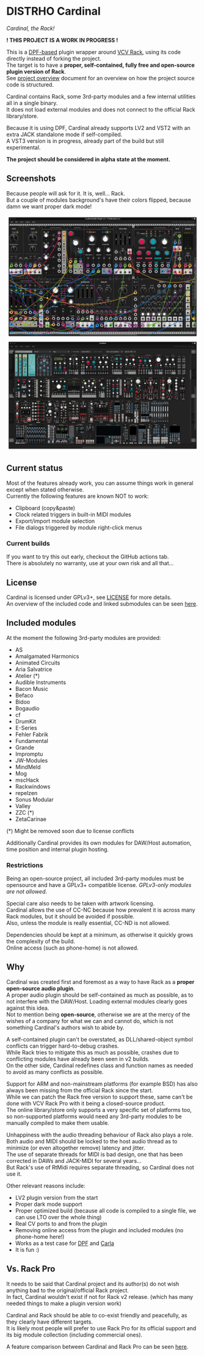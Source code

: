 # DISTRHO Cardinal

*Cardinal, the Rack!*

**! THIS PROJECT IS A WORK IN PROGRESS !**

This is a [DPF-based](https://github.com/DISTRHO/DPF/) plugin wrapper around [VCV Rack](https://github.com/VCVRack/Rack/),
using its code directly instead of forking the project.  
The target is to have a **proper, self-contained, fully free and open-source plugin version of Rack**.  
See [project overview](doc/OVERVIEW.md) document for an overview on how the project source code is structured.

Cardinal contains Rack, some 3rd-party modules and a few internal utilities all in a single binary.  
It does not load external modules and does not connect to the official Rack library/store.

Because it is using DPF, Cardinal already supports LV2 and VST2 with an extra JACK standalone mode if self-compiled.  
A VST3 version is in progress, already part of the build but still experimental.

**The project should be considered in alpha state at the moment.**

## Screenshots

Because people will ask for it. It is, well... Rack.  
But a couple of modules background's have their colors flipped, because damn we want proper dark mode!

![screenshot1](doc/Screenshot1.png "Screenshot1")
![screenshot2](doc/Screenshot2.png "Screenshot2")

## Current status

Most of the features already work, you can assume things work in general except when stated otherwise.  
Currently the following features are known NOT to work:

- Clipboard (copy&paste)
- Clock related triggers in built-in MIDI modules
- Export/import module selection
- File dialogs triggered by module right-click menus

### Current builds

If you want to try this out early, checkout the GitHub actions tab.  
There is absolutely no warranty, use at your own risk and all that...

## License

Cardinal is licensed under GPLv3+, see [LICENSE](LICENSE) for more details.  
An overview of the included code and linked submodules can be seen [here](doc/LICENSES.md).

## Included modules

At the moment the following 3rd-party modules are provided:

- AS
- Amalgamated Harmonics
- Animated Circuits
- Aria Salvatrice
- Atelier (*)
- Audible Instruments
- Bacon Music
- Befaco
- Bidoo
- Bogaudio
- cf
- DrumKit
- E-Series
- Fehler Fabrik
- Fundamental
- Grande
- Impromptu
- JW-Modules
- MindMeld
- Mog
- mscHack
- Rackwindows
- repelzen
- Sonus Modular
- Valley
- ZZC (*)
- ZetaCarinae

(*) Might be removed soon due to license conflicts

Additionally Cardinal provides its own modules for DAW/Host automation, time position and internal plugin hosting.

### Restrictions

Being an open-source project, all included 3rd-party modules must be opensource and have a GPLv3+ compatible license.
*GPLv3-only modules are not allowed*.

Special care also needs to be taken with artwork licensing.  
Cardinal allows the use of CC-NC because how prevalent it is across many Rack modules, but it should be avoided if possible.  
Also, unless the module is really essential, CC-ND is not allowed.

Dependencies should be kept at a minimum, as otherwise it quickly grows the complexity of the build.  
Online access (such as phone-home) is not allowed.

## Why

Cardinal was created first and foremost as a way to have Rack as a **proper open-source audio plugin**.  
A proper audio plugin should be self-contained as much as possible, as to not interfere with the DAW/Host.
Loading external modules clearly goes against this idea.  
Not to mention being **open-source**, otherwise we are at the mercy of the wishes of a company for what we can and cannot do,
which is not something Cardinal's authors wish to abide by.

A self-contained plugin can't be overstated, as DLL/shared-object symbol conflicts can trigger hard-to-debug crashes.  
While Rack tries to mitigate this as much as possible, crashes due to conflicting modules have already been seen in v2 builds.  
On the other side, Cardinal redefines class and function names as needed to avoid as many conflicts as possible.

Support for ARM and non-mainstream platforms (for example BSD) has also always been missing from the official Rack since the start.  
While we can patch the Rack free version to support these, same can't be done with VCV Rack Pro with it being a closed-source product.  
The online library/store only supports a very specific set of platforms too,
so non-supported platforms would need any 3rd-party modules to be manually compiled to make them usable.

Unhappiness with the audio threading behaviour of Rack also plays a role.  
Both audio and MIDI should be locked to the host audio thread as to minimize (or even altogether remove) latency and jitter.  
The use of separate threads for MIDI is bad design, one that has been corrected in DAWs and JACK-MIDI for several years...  
But Rack's use of RtMidi requires separate threading, so Cardinal does not use it.

Other relevant reasons include:

 - LV2 plugin version from the start
 - Proper dark mode support
 - Proper optimized build (because all code is compiled to a single file, we can use LTO over the whole thing)
 - Real CV ports to and from the plugin
 - Removing online access from the plugin and included modules (no phone-home here!)
 - Works as a test case for [DPF](https://github.com/DISTRHO/DPF/) and [Carla](https://github.com/falkTX/Carla/)
 - It is fun :)

## Vs. Rack Pro

It needs to be said that Cardinal project and its author(s) do not wish anything bad to the original/official Rack project.  
In fact, Cardinal wouldn't exist if not for Rack v2 release. (which has many needed things to make a plugin version work)

Cardinal and Rack should be able to co-exist friendly and peacefully, as they clearly have different targets.  
It is likely most people will prefer to use Rack Pro for its official support and its big module collection (including commercial ones).

A feature comparison between Cardinal and Rack Pro can be seen [here](doc/DIFFERENCES.md).
